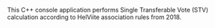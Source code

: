 This C++ console application performs Single Transferable Vote (STV) calculation according to HelViite association rules from 2018.
